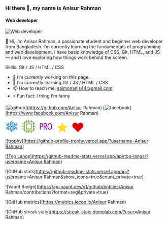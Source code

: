 ### Hi there 👋, my name is Anisur Rahman
#### Web developer
![Web developer](https://sdmntpraustraliaeast.oaiusercontent.com/files/00000000-6424-61fa-b2bc-84e34f2294d8/raw?se=2025-10-07T13%3A57%3A48Z&sp=r&sv=2024-08-04&sr=b&scid=3211b618-6d87-5e2d-9d98-70d815cbba79&skoid=cb94e22a-e3df-4e6a-9e17-1696f40fa435&sktid=a48cca56-e6da-484e-a814-9c849652bcb3&skt=2025-10-06T23%3A38%3A44Z&ske=2025-10-07T23%3A38%3A44Z&sks=b&skv=2024-08-04&sig=Tv8Tt49ADnAMVJYXWBBqgGyD/KZYdLGy15FoW3v/Trk%3D)

👋 Hi, I’m Anisur Rahman, a passionate student and beginner web developer from Bangladesh.
I’m currently learning the fundamentals of programming and web development.
I have basic knowledge of CSS, Git, HTML, and JS — and I love exploring how things work behind the screen.

Skills: Git / JS / HTML / CSS

- 🔭 I’m currently working on this page. 
- 🌱 I’m currently learning Git / JS / HTML / CSS 
- 📫 How to reach me: saimonanis44@gmail.com 
- ⚡ Fun fact: I thing I'm fanny 


[<img src='https://cdn.jsdelivr.net/npm/simple-icons@3.0.1/icons/github.svg' alt='github' height='40'>](https://github.com/Anisur Rahman)  [<img src='https://cdn.jsdelivr.net/npm/simple-icons@3.0.1/icons/facebook.svg' alt='facebook' height='40'>](https://www.facebook.com/Anisur Rahman)  

<a href='https://archiveprogram.github.com/'><img src='https://raw.githubusercontent.com/acervenky/animated-github-badges/master/assets/acbadge.gif' width='40' height='40'></a> <a href='https://docs.github.com/en/developers'><img src='https://raw.githubusercontent.com/acervenky/animated-github-badges/master/assets/devbadge.gif' width='40' height='40'></a> <a href='https://github.com/pricing'><img src='https://raw.githubusercontent.com/acervenky/animated-github-badges/master/assets/pro.gif' width='40' height='40'></a> <a href='https://stars.github.com/'><img src='https://raw.githubusercontent.com/acervenky/animated-github-badges/master/assets/starbadge.gif' width='35' height='35'></a> <a href='https://docs.github.com/en/github/supporting-the-open-source-community-with-github-sponsors'><img src='https://raw.githubusercontent.com/acervenky/animated-github-badges/master/assets/sponsorbadge.gif' width='35' height='35'></a> 

[![trophy](https://github-profile-trophy.vercel.app/?username=Anisur Rahman)](https://github.com/ryo-ma/github-profile-trophy)

[![Top Langs](https://github-readme-stats.vercel.app/api/top-langs/?username=Anisur Rahman)](https://github.com/anuraghazra/github-readme-stats)

![GitHub stats](https://github-readme-stats.vercel.app/api?username=Anisur Rahman&show_icons=true&count_private=true)  

![Vaunt Badge](https://api.vaunt.dev/v1/github/entities/Anisur Rahman/contributions?format=svg&private=true)  

![GitHub metrics](https://metrics.lecoq.io/Anisur Rahman)  

![GitHub streak stats](https://streak-stats.demolab.com/?user=Anisur Rahman)  

